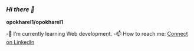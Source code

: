 ### _Hi there :wave:_

**opokharel1/opokharel1** 

 -🌱 I’m currently learning Web development.
 -📫 How to reach me: [Connect on LinkedIn](https://linkedin.com/in/option-pokharel-550958289)


